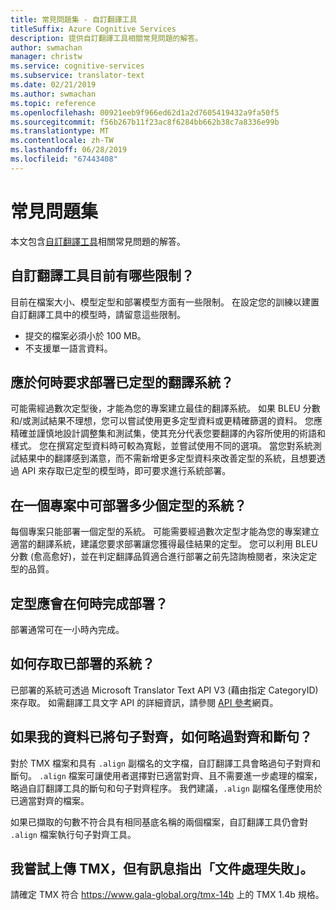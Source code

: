 ```yaml
---
title: 常見問題集 - 自訂翻譯工具
titleSuffix: Azure Cognitive Services
description: 提供自訂翻譯工具相關常見問題的解答。
author: swmachan
manager: christw
ms.service: cognitive-services
ms.subservice: translator-text
ms.date: 02/21/2019
ms.author: swmachan
ms.topic: reference
ms.openlocfilehash: 00921eeb9f966ed62d1a2d7605419432a9fa50f5
ms.sourcegitcommit: f56b267b11f23ac8f6284bb662b38c7a8336e99b
ms.translationtype: MT
ms.contentlocale: zh-TW
ms.lasthandoff: 06/28/2019
ms.locfileid: "67443408"
---
```

# <a name="frequently-asked-questions"></a>常見問題集

本文包含[自訂翻譯工具](https://portal.customtranslator.azure.ai)相關常見問題的解答。

## <a name="what-are-the-current-restrictions-in-custom-translator"></a>自訂翻譯工具目前有哪些限制？

目前在檔案大小、模型定型和部署模型方面有一些限制。 在設定您的訓練以建置自訂翻譯工具中的模型時，請留意這些限制。

- 提交的檔案必須小於 100 MB。
- 不支援單一語言資料。

## <a name="when-should-i-request-deployment-for-a-translation-system-that-has-been-trained"></a>應於何時要求部署已定型的翻譯系統？

可能需經過數次定型後，才能為您的專案建立最佳的翻譯系統。 如果 BLEU 分數和/或測試結果不理想，您可以嘗試使用更多定型資料或更精確篩選的資料。 您應精確並謹慎地設計調整集和測試集，使其充分代表您要翻譯的內容所使用的術語和樣式。 您在撰寫定型資料時可較為寬鬆，並嘗試使用不同的選項。 當您對系統測試結果中的翻譯感到滿意，而不需新增更多定型資料來改善定型的系統，且想要透過 API 來存取已定型的模型時，即可要求進行系統部署。

## <a name="how-many-trained-systems-can-be-deployed-in-a-project"></a>在一個專案中可部署多少個定型的系統？

每個專案只能部署一個定型的系統。 可能需要經過數次定型才能為您的專案建立適當的翻譯系統，建議您要求部署讓您獲得最佳結果的定型。 您可以利用 BLEU 分數 (愈高愈好)，並在判定翻譯品質適合進行部署之前先諮詢檢閱者，來決定定型的品質。

## <a name="when-can-i-expect-my-trainings-to-be-deployed"></a>定型應會在何時完成部署？

部署通常可在一小時內完成。

## <a name="how-do-you-access-a-deployed-system"></a>如何存取已部署的系統？

已部署的系統可透過 Microsoft Translator Text API V3 (藉由指定 CategoryID) 來存取。 如需翻譯工具文字 API 的詳細資訊，請參閱 [API 參考](https://docs.microsoft.com/azure/cognitive-services/translator/reference/v3-0-reference)網頁。

## <a name="how-do-i-skip-alignment-and-sentence-breaking-if-my-data-is-already-sentence-aligned"></a>如果我的資料已將句子對齊，如何略過對齊和斷句？

對於 TMX 檔案和具有 `.align` 副檔名的文字檔，自訂翻譯工具會略過句子對齊和斷句。 `.align` 檔案可讓使用者選擇對已適當對齊、且不需要進一步處理的檔案，略過自訂翻譯工具的斷句和句子對齊程序。 我們建議，`.align` 副檔名僅應使用於已適當對齊的檔案。

如果已擷取的句數不符合具有相同基底名稱的兩個檔案，自訂翻譯工具仍會對 `.align` 檔案執行句子對齊工具。

## <a name="i-tried-uploading-my-tmx-but-it-says-document-processing-failed"></a>我嘗試上傳 TMX，但有訊息指出「文件處理失敗」。

請確定 TMX 符合 <https://www.gala-global.org/tmx-14b> 上的 TMX 1.4b 規格。
